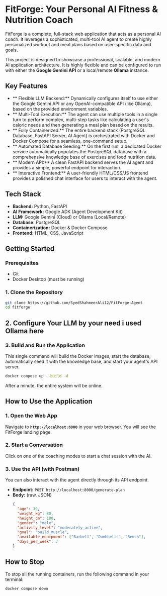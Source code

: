 # FitForge: Your Personal AI Fitness & Nutrition Coach

FitForge is a complete, full-stack web application that acts as a personal AI coach. It leverages a sophisticated, multi-tool AI agent to create highly personalized workout and meal plans based on user-specific data and goals.

This project is designed to showcase a professional, scalable, and modern AI application architecture. It is highly flexible and can be configured to run with either the **Google Gemini API** or a local/remote **Ollama** instance.

## Key Features

* ** Flexible LLM Backend:** Dynamically configures itself to use either the Google Gemini API or any OpenAI-compatible API (like Ollama), based on the provided environment variables.
* ** Multi-Tool Execution:** The agent can use multiple tools in a single turn to perform complex, multi-step tasks like calculating a user's caloric needs and then generating a meal plan based on the results.
* ** Fully Containerized:** The entire backend stack (PostgreSQL Database, FastAPI Server, AI Agent) is orchestrated with Docker and Docker Compose for a seamless, one-command setup.
* ** Automated Database Seeding:** On the first run, a dedicated Docker service automatically populates the PostgreSQL database with a comprehensive knowledge base of exercises and food nutrition data.
* ** Modern API:** A clean FastAPI backend serves the AI agent and provides a simple, powerful endpoint for interaction.
* ** Interactive Frontend:** A user-friendly HTML/CSS/JS frontend provides a polished chat interface for users to interact with the agent.

## Tech Stack

* **Backend:** Python, FastAPI
* **AI Framework:** Google ADK (Agent Development Kit)
* **LLM:** Google Gemini (Cloud) or Ollama (Local/Remote)
* **Database:** PostgreSQL
* **Containerization:** Docker & Docker Compose
* **Frontend:** HTML, CSS, JavaScript

## Getting Started

### Prerequisites
* Git
* Docker Desktop (must be running)

### 1. Clone the Repository
```bash
git clone https://github.com/SyedShahmeerAli12/FitForge-Agent
cd fitforge
```

## 2. Configure Your LLM by your need i used Ollama here



### 3. Build and Run the Application
This single command will build the Docker images, start the database, automatically seed it with the knowledge base, and start your agent's API server.
```bash
docker compose up --build -d
```
After a minute, the entire system will be online.

## How to Use the Application

### 1. Open the Web App
Navigate to **`http://localhost:8000`** in your web browser. You will see the FitForge landing page.

### 2. Start a Conversation
Click on one of the coaching modes to start a chat session with the AI.

### 3. Use the API (with Postman)
You can also interact with the agent directly through its API endpoint.

* **Endpoint:** `POST http://localhost:8000/generate-plan`
* **Body:** (raw, JSON)
    ```json
    {
      "age": 30,
      "weight_kg": 80,
      "height_cm": 180,
      "gender": "male",
      "activity_level": "moderately_active",
      "goal": "build_muscle",
      "available_equipment": ["Barbell", "Dumbbells", "Bench"],
      "days_per_week": 3
    }
    ```

## How to Stop
To stop all the running containers, run the following command in your terminal:
```bash
docker compose down

